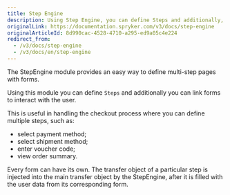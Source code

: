 ```yaml
---
title: Step Engine
description: Using Step Engine, you can define Steps and additionally, you can link forms to interact with the user
originalLink: https://documentation.spryker.com/v3/docs/step-engine
originalArticleId: 8d990cac-4528-4710-a295-ed9a05c4e224
redirect_from:
  - /v3/docs/step-engine
  - /v3/docs/en/step-engine
---
```


The StepEngine module provides an easy way to define multi-step pages with forms.

Using this module you can define `Steps` and additionally you can link forms to interact with the user.

This is useful in handling the checkout process where you can define multiple steps, such as:

* select payment method;
* select shipment method;
* enter voucher code;
* view order summary.

Every form can have its own. The transfer object of a particular step is injected into the main transfer object by the StepEngine, after it is filled with the user data from its corresponding form.

 <!-- these files are not displayed in the Flare TOC
**See also:**

* Step Engine Workflow
* Defining a Step - Step Engine
* Use Case Scenario - Step Engine
* Breadcrumb Navigation - Step Engine
-->
